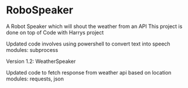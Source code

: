 # RoboSpeaker
A Robot Speaker which will shout the weather from an API
This project is done on top of Code with Harrys project

Updated code involves using powershell to convert text into speech
modules: subprocess

Version 1.2: WeatherSpeaker

Updated code to fetch response from weather api based on location
modules: requests, json
